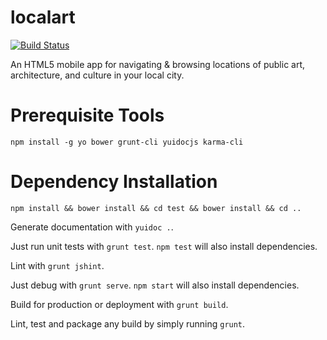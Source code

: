 localart
==========

[![Build Status](https://travis-ci.org/Code4HR/localart.svg)](https://travis-ci.org/Code4HR/localart)

An HTML5 mobile app for navigating &amp; browsing locations of public art, architecture, and culture in your local city.

Prerequisite Tools
==================

    npm install -g yo bower grunt-cli yuidocjs karma-cli
    
Dependency Installation
=======================

    npm install && bower install && cd test && bower install && cd ..
    
Generate documentation with `yuidoc .`.

Just run unit tests with `grunt test`.  `npm test` will also install dependencies.

Lint with `grunt jshint`.

Just debug with `grunt serve`.  `npm start` will also install dependencies.

Build for production or deployment with `grunt build`.

Lint, test and package any build by simply running `grunt`.
